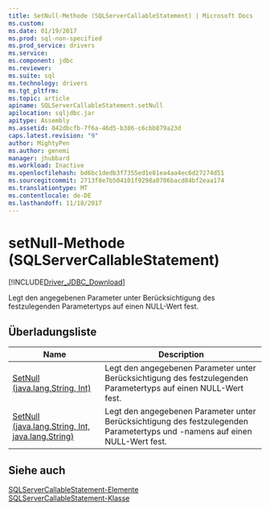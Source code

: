 ```yaml
---
title: SetNull-Methode (SQLServerCallableStatement) | Microsoft Docs
ms.custom: 
ms.date: 01/19/2017
ms.prod: sql-non-specified
ms.prod_service: drivers
ms.service: 
ms.component: jdbc
ms.reviewer: 
ms.suite: sql
ms.technology: drivers
ms.tgt_pltfrm: 
ms.topic: article
apiname: SQLServerCallableStatement.setNull
apilocation: sqljdbc.jar
apitype: Assembly
ms.assetid: 842dbcfb-7f6a-46d5-b386-c6cbb879a23d
caps.latest.revision: "9"
author: MightyPen
ms.author: genemi
manager: jhubbard
ms.workload: Inactive
ms.openlocfilehash: bd6bc1dedb3f7355ed1e81ea4aa4ec6d27274d51
ms.sourcegitcommit: 2713f8e7b504101f9298a0706bacd84bf2eaa174
ms.translationtype: MT
ms.contentlocale: de-DE
ms.lasthandoff: 11/18/2017
---
```

# <a name="setnull-method-sqlservercallablestatement"></a>setNull-Methode (SQLServerCallableStatement)
[!INCLUDE[Driver_JDBC_Download](../../../includes/driver_jdbc_download.md)]

  Legt den angegebenen Parameter unter Berücksichtigung des festzulegenden Parametertyps auf einen NULL-Wert fest.  
  
## <a name="overload-list"></a>Überladungsliste  
  
|Name|Description|  
|----------|-----------------|  
|[SetNull (java.lang.String, Int)](../../../connect/jdbc/reference/setnull-method-java-lang-string-int.md)|Legt den angegebenen Parameter unter Berücksichtigung des festzulegenden Parametertyps auf einen NULL-Wert fest.|  
|[SetNull (java.lang.String, Int, java.lang.String)](../../../connect/jdbc/reference/setnull-method-java-lang-string-int-java-lang-string.md)|Legt den angegebenen Parameter unter Berücksichtigung des festzulegenden Parametertyps und -namens auf einen NULL-Wert fest.|  
  
## <a name="see-also"></a>Siehe auch  
 [SQLServerCallableStatement-Elemente](../../../connect/jdbc/reference/sqlservercallablestatement-members.md)   
 [SQLServerCallableStatement-Klasse](../../../connect/jdbc/reference/sqlservercallablestatement-class.md)  
  
  
